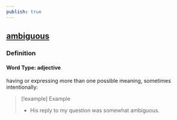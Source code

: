 ```yaml
---
publish: true
---
```


## [ambiguous](https://dictionary.cambridge.org/dictionary/english/ambiguous)

### Definition
#### Word Type: adjective
having or expressing more than one possible meaning, sometimes intentionally:

>[!example] Example
> - His reply to my question was somewhat ambiguous.
